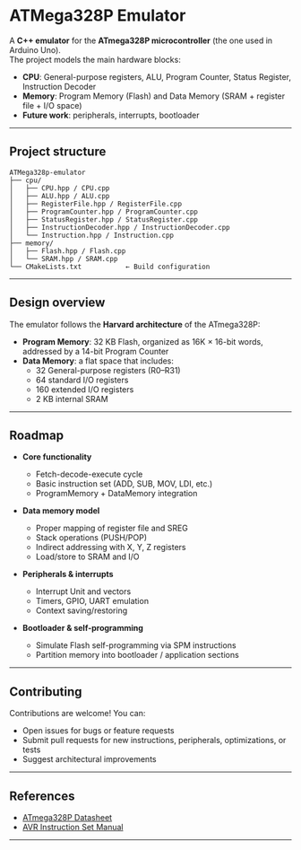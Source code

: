 # ATMega328P Emulator

A **C++ emulator** for the **ATmega328P microcontroller** (the one used in Arduino Uno).  
The project models the main hardware blocks:

- **CPU**: General-purpose registers, ALU, Program Counter, Status Register, Instruction Decoder  
- **Memory**: Program Memory (Flash) and Data Memory (SRAM + register file + I/O space)  
- **Future work**: peripherals, interrupts, bootloader  

---

## Project structure

```
ATMega328p-emulator
├── cpu/
│   ├── CPU.hpp / CPU.cpp
│   ├── ALU.hpp / ALU.cpp
│   ├── RegisterFile.hpp / RegisterFile.cpp
│   ├── ProgramCounter.hpp / ProgramCounter.cpp
│   ├── StatusRegister.hpp / StatusRegister.cpp
│   ├── InstructionDecoder.hpp / InstructionDecoder.cpp
│   └── Instruction.hpp / Instruction.cpp
├── memory/
│   ├── Flash.hpp / Flash.cpp
│   └── SRAM.hpp / SRAM.cpp
└── CMakeLists.txt           ← Build configuration
```


---

## Design overview

The emulator follows the **Harvard architecture** of the ATmega328P:

- **Program Memory**: 32 KB Flash, organized as 16K × 16-bit words, addressed by a 14-bit Program Counter  
- **Data Memory**: a flat space that includes:
  - 32 General-purpose registers (R0–R31)  
  - 64 standard I/O registers  
  - 160 extended I/O registers  
  - 2 KB internal SRAM  

---

## Roadmap

- **Core functionality**
  - Fetch-decode-execute cycle  
  - Basic instruction set (ADD, SUB, MOV, LDI, etc.)  
  - ProgramMemory + DataMemory integration  

- **Data memory model**
  - Proper mapping of register file and SREG  
  - Stack operations (PUSH/POP)  
  - Indirect addressing with X, Y, Z registers  
  - Load/store to SRAM and I/O  

- **Peripherals & interrupts**
  - Interrupt Unit and vectors  
  - Timers, GPIO, UART emulation  
  - Context saving/restoring  

- **Bootloader & self-programming**
  - Simulate Flash self-programming via SPM instructions  
  - Partition memory into bootloader / application sections  

---

## Contributing

Contributions are welcome! You can:

- Open issues for bugs or feature requests  
- Submit pull requests for new instructions, peripherals, optimizations, or tests  
- Suggest architectural improvements  

---

## References

- [ATmega328P Datasheet]([https://ww1.microchip.com/downloads/en/DeviceDoc/ATmega328P-Data-Sheet-DS40002061B.pdf](https://ww1.microchip.com/downloads/aemDocuments/documents/MCU08/ProductDocuments/DataSheets/Atmel-7810-Automotive-Microcontrollers-ATmega328P_Datasheet.pdf))
- [AVR Instruction Set Manual](https://ww1.microchip.com/downloads/en/DeviceDoc/AVR-InstructionSet-Manual-DS40002198.pdf)  

---

